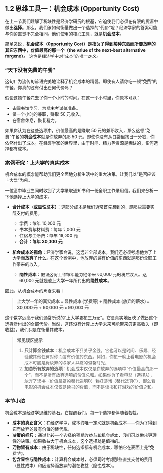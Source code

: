 ## 1.2 思维工具一：机会成本 (Opportunity Cost)

在上一节我们理解了稀缺性是经济学研究的根基，它迫使我们必须在有限的资源中做出**选择**。那么，我们该如何衡量做出一个选择的“代价”呢？经济学家的答案可能与你的直觉不完全相同。他们使用的核心工具，就是**机会成本**。

简单来说，**机会成本（Opportunity Cost）是指为了得到某种东西而所要放弃的其它东西中，价值最高的那一个（the value of the next-best alternative forgone）。** 这也是经济学中对“成本”的唯一定义。

### “天下没有免费的午餐”

这句广为流传的谚语完美地诠释了机会成本的精髓。即使有人请你吃一顿“免费”的午餐，你真的没有付出任何代价吗？

假设这顿午餐花去了你一个小时的时间。在这一个小时里，你原本可以：
*   去图书馆学习，为期末考试做准备。
*   做一个小时的兼职，赚取 50 元收入。
*   在宿舍休息，恢复精力。

如果你认为在这些选项中，价值最高的是赚取 50 元的兼职收入，那么这顿“免费”午餐的**机会成本**就是你放弃的那 50 元。即使你没有从口袋里掏出一分钱，你依然付出了成本。在经济学家的世界里，由于时间、精力等资源是稀缺的，任何选择都有成本。

### 案例研究：上大学的真实成本

机会成本的概念能帮助我们更全面地分析生活中的重大决策。让我们以“是否应该上大学”为例。

一位高中毕业生同时收到了大学录取通知书和一份全职工作录用信。我们来分析一下他选择上大学的成本。

*   **会计成本（或显性成本）**：这部分成本是我们通常首先想到的，即那些需要实际支付的费用。
    *   学费：每年 10,000 元
    *   书本费与材料费：每年 2,000 元
    *   住宿与生活费：每年 18,000 元
    *   **合计：每年 30,000 元**

*   **机会成本的视角**：经济学家会说，这远非全部成本。我们还必须考虑他为了上大学而**放弃**了什么。在这个案例中，他放弃的最有价值的东西就是那份全职工作带来的收入。
    *   **隐性成本**：假设这份工作每年能为他带来 60,000 元的税后收入。这 60,000 元就是他上大学一年所付出的**隐性成本**。

因此，从机会成本的角度来看：

> **上大学一年的真实成本 = 显性成本 (学费等) + 隐性成本 (放弃的薪水)**
> **= 30,000 元 + 60,000 元 = 90,000 元**

这个数字远高于我们通常所说的“上大学要花三万元”。它更真实地反映了做出这个选择所付出的全部代价。当然，这还没有计算上大学未来可能带来的更高收入（即收益），我们只是在衡量其成本。

> **常见误区提示**
> 
> 1.  **只计算金钱成本**：机会成本不只关乎金钱。它也可以是时间、乐趣、经验或其他任何对你而言有价值的东西。例如，你花一晚上看电影的机会成本可能是你放弃的与家人共度的温馨时光。
> 2.  **加总所有放弃的选项**：机会成本仅仅是你放弃的选项中“价值最高的那一个”，而不是所有放弃选项的价值总和。如果你为了看电影（选择A），放弃了读书（价值最高的替代选项B）和打游戏（替代选项C），那么看电影的机会成本仅仅是读书的价值，而不是读书和打游戏的价值之和。

### 本节小结

机会成本是经济学思维的基石。它提醒我们，每一个选择都伴随着牺牲。

*   **成本的真正含义**：在经济学中，成本的唯一定义就是机会成本——你为了得到它而放弃的最有价值的替代品。
*   **决策的标尺**：通过比较一个选择的预期收益与其机会成本，我们可以做出更理性的决策。如果收益大于机会成本，这个选择就是值得的。
*   **万物皆有成本**：由于稀缺性，任何选择都有机会成本，哪怕它在表面上是“免费”的。
*   **包含显性与隐性成本**：计算机会成本时，必须同时考虑那些直接支付的费用（显性成本）和因选择而放弃的潜在收益（隐性成本）。